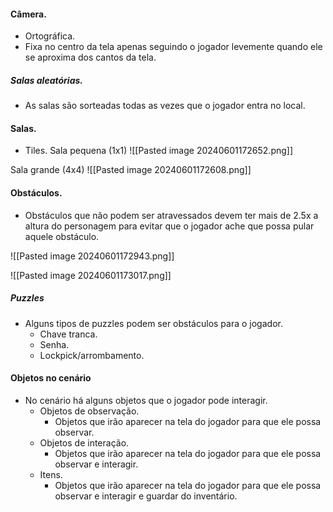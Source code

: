 #### Câmera.
* Ortográfica.
* Fixa no centro da tela apenas seguindo o jogador levemente quando ele se aproxima dos cantos da tela.

##### Salas aleatórias.
* As salas são sorteadas todas as vezes que o jogador entra no local.


#### Salas.
* Tiles.
Sala pequena (1x1)
![[Pasted image 20240601172652.png]]

Sala grande (4x4)
![[Pasted image 20240601172608.png]]

#### Obstáculos.
* Obstáculos que não podem ser atravessados devem ter mais de 2.5x a altura do personagem para evitar que o jogador ache que possa pular aquele obstáculo.

![[Pasted image 20240601172943.png]]

![[Pasted image 20240601173017.png]]

##### Puzzles
* Alguns tipos de puzzles podem ser obstáculos para o jogador.
	* Chave tranca.
	* Senha.
	* Lockpick/arrombamento.

#### Objetos no cenário
* No cenário há alguns objetos que o jogador pode interagir.
	* Objetos de observação.
		* Objetos que irão aparecer na tela do jogador para que ele possa observar.
	* Objetos de interação.
		* Objetos que irão aparecer na tela do jogador para que ele possa observar e interagir.
	* Itens.
		* Objetos que irão aparecer na tela do jogador para que ele possa observar e interagir e guardar do inventário.